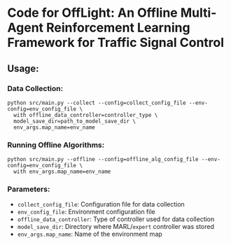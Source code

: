 # Code for OffLight: An Offline Multi-Agent Reinforcement Learning Framework for Traffic Signal Control

## Usage:

### Data Collection:
```
python src/main.py --collect --config=collect_config_file --env-config=env_config_file \
  with offline_data_controller=controller_type \
  model_save_dir=path_to_model_save_dir \
  env_args.map_name=env_name
```

### Running Offline Algorithms:
```
python src/main.py --offline --config=offline_alg_config_file --env-config=env_config_file \
  with env_args.map_name=env_name
```

### Parameters:

- `collect_config_file`: Configuration file for data collection
- `env_config_file`: Environment configuration file
- `offline_data_controller`: Type of controller used for data collection 
- `model_save_dir`: Directory where MARL/`expert`  controller was stored
- `env_args.map_name`: Name of the environment map
